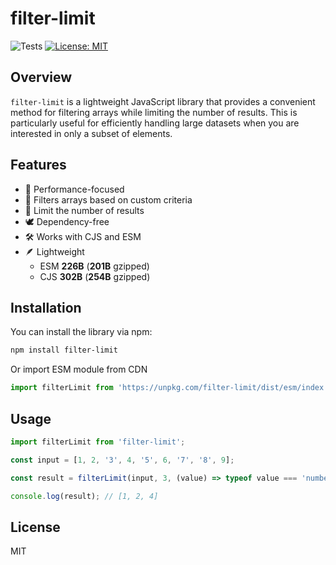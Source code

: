 # filter-limit

![Tests](https://github.com/yuriyyakym/filter-limit/actions/workflows/tests.yml/badge.svg)
[![License: MIT](https://img.shields.io/badge/License-MIT-blue.svg)](https://opensource.org/licenses/MIT)

## Overview

`filter-limit` is a lightweight JavaScript library that provides a convenient method for filtering arrays while limiting the number of results. This is particularly useful for efficiently handling large datasets when you are interested in only a subset of elements.

## Features

- 🚀 Performance-focused
- 🔎 Filters arrays based on custom criteria
- 🚧 Limit the number of results
- 🕊️ Dependency-free
- 🛠️ Works with CJS and ESM
- 🪶 Lightweight
  - ESM **226B** (**201B** gzipped)
  - CJS **302B** (**254B** gzipped)

## Installation

You can install the library via npm:

```bash
npm install filter-limit
```

Or import ESM module from CDN

```js
import filterLimit from 'https://unpkg.com/filter-limit/dist/esm/index.min.js';
```

## Usage

```js
import filterLimit from 'filter-limit';

const input = [1, 2, '3', 4, '5', 6, '7', '8', 9];

const result = filterLimit(input, 3, (value) => typeof value === 'number');

console.log(result); // [1, 2, 4]
```

## License

MIT

